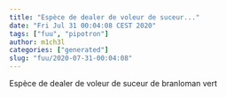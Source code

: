 ```yaml
---
title: "Espèce de dealer de voleur de suceur..."
date: "Fri Jul 31 00:04:08 CEST 2020"
tags: ["fuu", "pipotron"]
author: m1ch3l
categories: ["generated"]
slug: "fuu/2020-07-31-00:04:08"
---
```


Espèce de dealer de voleur de suceur de branloman vert
